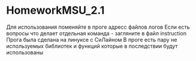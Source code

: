 # HomeworkMSU_2.1
Для использования поменяйте в проге адресс файлов логов
Если есть вопросы что делает отдельная команда - загляните в файл instruction
Прога была сделана на линуксе с СиЛайном
В проге есть пару не используемых библиотек и функций которые в последствии будут использованы 


